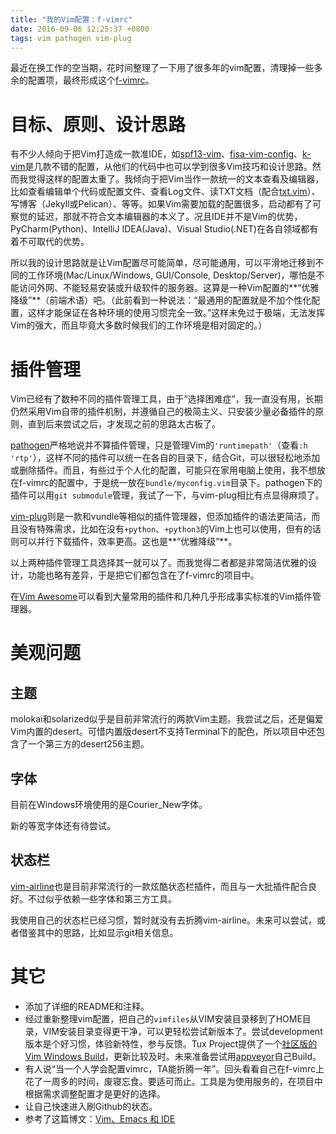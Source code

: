 ```yaml
---
title: "我的Vim配置：f-vimrc"
date: 2016-09-06 12:25:37 +0800
tags: vim pathogen vim-plug
---
```


最近在换工作的空当期，花时间整理了一下用了很多年的vim配置，清理掉一些多余的配置项，最终形成这个[f-vimrc][]。

# 目标、原则、设计思路

有不少人倾向于把Vim打造成一款准IDE，如[spf13-vim][]、[fisa-vim-config][]、[k-vim][]是几款不错的配置，从他们的代码中也可以学到很多Vim技巧和设计思路。然而我觉得这样的配置太重了。我倾向于把Vim当作一款统一的文本查看及编辑器，比如查看编辑单个代码或配置文件、查看Log文件、读TXT文档（配合[txt.vim][]）、写博客（Jekyll或Pelican）、等等。如果Vim需要加载的配置很多，启动都有了可察觉的延迟，那就不符合文本编辑器的本义了。况且IDE并不是Vim的优势，PyCharm(Python)、IntelliJ IDEA(Java)、Visual Studio(.NET)在各自领域都有着不可取代的优势。

所以我的设计思路就是让Vim配置尽可能简单，尽可能通用，可以平滑地迁移到不同的工作环境(Mac/Linux/Windows, GUI/Console, Desktop/Server)，哪怕是不能访问外网、不能轻易安装或升级软件的服务器。这算是一种Vim配置的**“优雅降级”**（前端术语）吧。（此前看到一种说法：“最通用的配置就是不加个性化配置，这样才能保证在各种环境的使用习惯完全一致。”这样未免过于极端，无法发挥Vim的强大，而且毕竟大多数时候我们的工作环境是相对固定的。）

# 插件管理

Vim已经有了数种不同的插件管理工具，由于“选择困难症”，我一直没有用，长期仍然采用Vim自带的插件机制，并遵循自己的极简主义、只安装少量必备插件的原则，直到后来尝试之后，才发现之前的思路太古板了。

[pathogen][]严格地说并不算插件管理，只是管理Vim的`'runtimepath'`（查看`:h 'rtp'`），这样不同的插件可以统一在各自的目录下，结合Git，可以很轻松地添加或删除插件。而且，有些过于个人化的配置，可能只在家用电脑上使用，我不想放在f-vimrc的配置中，于是统一放在`bundle/myconfig.vim`目录下。pathogen下的插件可以用`git submodule`管理，我试了一下，与vim-plug相比有点显得麻烦了。

[vim-plug][]则是一款和vundle等相似的插件管理器，但添加插件的语法更简洁，而且没有特殊需求，比如在没有`+python`、`+python3`的Vim上也可以使用，但有的话则可以并行下载插件，效率更高。这也是**“优雅降级”**。

以上两种插件管理工具选择其一就可以了。而我觉得二者都是非常简洁优雅的设计，功能也略有差异，于是把它们都包含在了f-vimrc的项目中。

在[Vim Awesome][vimawesome]可以看到大量常用的插件和几种几乎形成事实标准的Vim插件管理器。

# 美观问题

## 主题

molokai和solarized似乎是目前非常流行的两款Vim主题。我尝试之后，还是偏爱Vim内置的desert。可惜内置版desert不支持Terminal下的配色，所以项目中还包含了一个第三方的desert256主题。

## 字体

目前在Windows环境使用的是Courier_New字体。

新的等宽字体还有待尝试。

## 状态栏

[vim-airline][]也是目前非常流行的一款炫酷状态栏插件，而且与一大批插件配合良好。不过似乎依赖一些字体和第三方工具。

我使用自己的状态栏已经习惯，暂时就没有去折腾vim-airline。未来可以尝试，或者借鉴其中的思路，比如显示git相关信息。

# 其它

* 添加了详细的README和注释。
* 经过重新整理vim配置，把自己的`vimfiles`从VIM安装目录移到了HOME目录，VIM安装目录变得更干净，可以更轻松尝试新版本了。尝试development版本是个好习惯，体验新特性，参与反馈。Tux Project提供了一个[社区版的Vim Windows Build][tuxproject-vim]，更新比较及时。未来准备尝试用[appveyor][]自己Build。
* 有人说“当一个人学会配置vimrc，TA能折腾一年”。回头看看自己在f-vimrc上花了一周多的时间，废寝忘食。要适可而止。工具是为使用服务的，在项目中根据需求调整配置才是更好的选择。
* 让自己快速进入刷Github的状态。
* 参考了这篇博文：[Vim、Emacs 和 IDE][vim-emacs-ide]



[f-vimrc]:          https://github.com/flniu/f-vimrc
[spf13-vim]:        http://vim.spf13.com/
[fisa-vim-config]:  http://fisadev.github.io/fisa-vim-config/
[k-vim]:            https://github.com/wklken/k-vim
[txt.vim]:          https://github.com/flniu/txt.vim
[pathogen]:         https://github.com/tpope/vim-pathogen
[vim-plug]:         https://github.com/junegunn/vim-plug
[vimawesome]:       http://vimawesome.com/
[vim-airline]:      https://github.com/vim-airline/vim-airline.git
[tuxproject-vim]:   https://tuxproject.de/projects/vim/
[appveyor]:         https://www.appveyor.com/
[vim-emacs-ide]:    http://wulfric.me/2016/05/editor-vim-emacs/
